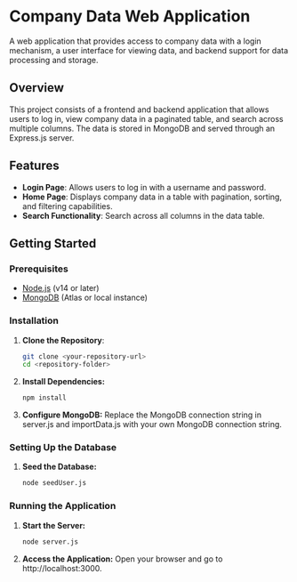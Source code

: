 # Company Data Web Application

A web application that provides access to company data with a login mechanism, a user interface for viewing data, and backend support for data processing and storage.

## Overview

This project consists of a frontend and backend application that allows users to log in, view company data in a paginated table, and search across multiple columns. The data is stored in MongoDB and served through an Express.js server.

## Features

- **Login Page**: Allows users to log in with a username and password.
- **Home Page**: Displays company data in a table with pagination, sorting, and filtering capabilities.
- **Search Functionality**: Search across all columns in the data table.

## Getting Started

### Prerequisites

- [Node.js](https://nodejs.org/) (v14 or later)
- [MongoDB](https://www.mongodb.com/) (Atlas or local instance)

### Installation

1. **Clone the Repository**:
   ```bash
   git clone <your-repository-url>
   cd <repository-folder>
2. **Install Dependencies:**
   ```bash
   npm install
3. **Configure MongoDB:**
  Replace the MongoDB connection string in server.js and importData.js with your own MongoDB connection string.

### Setting Up the Database

1. **Seed the Database:**
   ```bash
   node seedUser.js
### Running the Application
1. **Start the Server:**
    ```bash
    node server.js
2. **Access the Application:**
Open your browser and go to http://localhost:3000.


